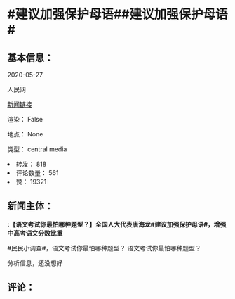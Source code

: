 <html>
 <body>
  <h1 id="title">
   #建议加强保护母语##建议加强保护母语#
  </h1>
  <div id="basic_info">
   <h2 id="default h2">
    基本信息：
   </h2>
   <p id="time">
    2020-05-27
   </p>
   <p id="author">
    人民网
   </p>
   <p id="src">
    <a href="https://weibo.cn/comment/J3R1P7j0L">
     新闻链接
    </a>
   </p>
   <p id="is_rendered">
    渲染： False
   </p>
   <p id="location">
    地点： None
   </p>
   <p id="news_type">
    类型： central media
   </p>
  </div>
  <div id="attrs">
   <li id_no="repost">
    转发： 818
   </li>
   <li id_no="comment_number">
    评论数量： 561
   </li>
   <li id_no="attitude">
    赞： 19321
   </li>
  </div>
  <div id="article">
   <h2 id="default h2">
    新闻主体：
   </h2>
   <p id="lead">
    <strong>
     :【语文考试你最怕哪种题型？】全国人大代表唐海龙#建议加强保护母语#，增强中高考语文分数比重
    </strong>
   </p>
   <div id="main_text">
    <p id="paragraph_1">
     #民民小调查#，语文考试你最怕哪种题型？ 语文考试你最怕哪种题型？
    </p>
   </div>
  </div>
  <div id="analyse_info">
   分析信息，还没想好
  </div>
  <div id="comments">
   <h2 id="default h2">
    评论：
   </h2>
  </div>
 </body>
</html>
